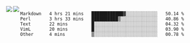 <a href="https://github.com/anuraghazra/github-readme-stats">
  <img align="left" src="https://github-readme-stats.vercel.app/api?username=kfly8&count_private=true&show_icons=true&theme=calm" />
</a>
<a href="https://github.com/anuraghazra/github-readme-stats">
  <img align="left" src="https://github-readme-stats.vercel.app/api/top-langs/?username=kfly8&theme=calm&hide=HTML&exclude_repo=is3q-cr" />
</a>

<!--START_SECTION:waka-->
```text
Markdown   4 hrs 21 mins   ████████████▓░░░░░░░░░░░░   50.14 % 
Perl       3 hrs 33 mins   ██████████▒░░░░░░░░░░░░░░   40.86 % 
Text       22 mins         █░░░░░░░░░░░░░░░░░░░░░░░░   04.32 % 
VimL       20 mins         █░░░░░░░░░░░░░░░░░░░░░░░░   03.90 % 
Other      4 mins          ▒░░░░░░░░░░░░░░░░░░░░░░░░   00.78 % 
```
<!--END_SECTION:waka-->

